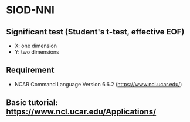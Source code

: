 # SIOD-NNI


## Significant test (Student's t-test, effective EOF)

- X: one dimension
- Y: two dimensions

## Requirement

   -  NCAR Command Language Version 6.6.2 (https://www.ncl.ucar.edu/) 
   
## Basic tutorial: https://www.ncl.ucar.edu/Applications/
